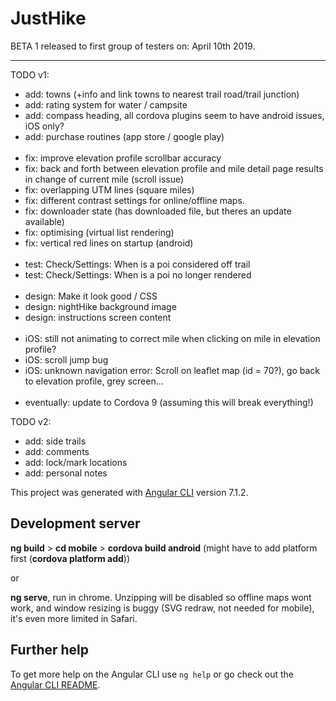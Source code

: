 # JustHike

BETA 1 released to first group of testers on: April 10th 2019.

----- ----- ----- ----- ----

TODO v1:
- add: towns (+info and link towns to nearest trail road/trail junction)
- add: rating system for water / campsite
- add: compass heading, all cordova plugins seem to have android issues, iOS only?
- add: purchase routines (app store / google play)
<br/><br/>
- fix: improve elevation profile scrollbar accuracy
- fix: back and forth between elevation profile and mile detail page results in change of current mile (scroll issue)
- fix: overlapping UTM lines (square miles)
- fix: different contrast settings for online/offline maps.
- fix: downloader state (has downloaded file, but theres an update available)
- fix: optimising (virtual list rendering)
- fix: vertical red lines on startup (android)
<br/><br/>
- test: Check/Settings: When is a poi considered off trail
- test: Check/Settings: When is a poi no longer rendered
<br/><br/>
- design: Make it look good / CSS
- design: nightHike background image
- design: instructions screen content
<br/><br/>
- iOS: still not animating to correct mile when clicking on mile in elevation profile?
- iOS: scroll jump bug
- iOS: unknown navigation error: Scroll on leaflet map (id = 70?), go back to elevation profile, grey screen...
<br/><br/>
- eventually: update to Cordova 9 (assuming this will break everything!)

TODO v2:
- add: side trails
- add: comments
- add: lock/mark locations
- add: personal notes

This project was generated with [Angular CLI](https://github.com/angular/angular-cli) version 7.1.2.

## Development server


<b>ng build</b> > <b>cd mobile</b> > <b>cordova build android</b> (might have to add platform first (<b>cordova platform add</b>))

or

<b>ng serve</b>, run in chrome. Unzipping will be disabled so offline maps wont work, and window resizing is buggy (SVG redraw, not needed for mobile), it's even more limited in Safari.

## Further help

To get more help on the Angular CLI use `ng help` or go check out the [Angular CLI README](https://github.com/angular/angular-cli/blob/master/README.md).
